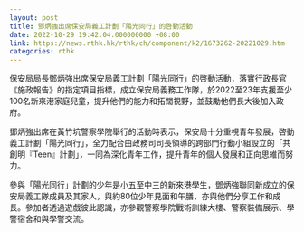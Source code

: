 ```yaml
---
layout: post
title: 鄧炳強出席保安局義工計劃「陽光同行」的啓動活動
date: 2022-10-29 19:42:04.000000000 +08:00
link: https://news.rthk.hk/rthk/ch/component/k2/1673262-20221029.htm
categories: rthk
---
```


保安局局長鄧炳強出席保安局義工計劃「陽光同行」的啓動活動，落實行政長官《施政報告》的指定項目指標，成立保安局義務工作隊，於2022至23年支援至少100名新來港家庭兒童，提升他們的能力和拓闊視野，並鼓勵他們長大後加入政府。

鄧炳強出席在黃竹坑警察學院舉行的活動時表示，保安局十分重視青年發展，啓動義工計劃「陽光同行」，全力配合由政務司司長領導的跨部門行動小組設立的「共創明『Teen』計劃」，一同為深化青年工作，提升青年的個人發展和正向思維而努力。

參與「陽光同行」計劃的少年是小五至中三的新來港學生，鄧炳強聯同新成立的保安局義工隊成員及其家人，與約80位少年見面和午膳，亦與他們分享工作和成長。參加者透過遊戲彼此認識，亦參觀警察學院戰術訓練大樓、警察裝備展示、學警宿舍和與學警交流。
